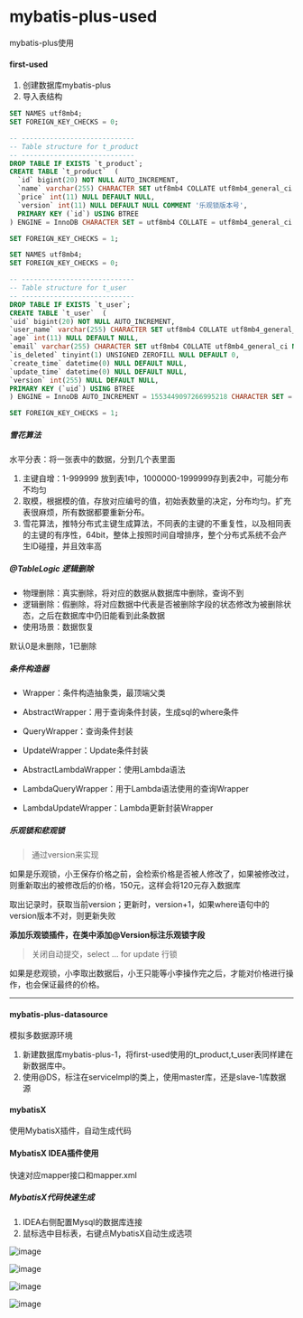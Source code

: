 # mybatis-plus-used
mybatis-plus使用

#### first-used

1. 创建数据库mybatis-plus
2. 导入表结构

```sql
SET NAMES utf8mb4;
SET FOREIGN_KEY_CHECKS = 0;

-- ----------------------------
-- Table structure for t_product
-- ----------------------------
DROP TABLE IF EXISTS `t_product`;
CREATE TABLE `t_product`  (
  `id` bigint(20) NOT NULL AUTO_INCREMENT,
  `name` varchar(255) CHARACTER SET utf8mb4 COLLATE utf8mb4_general_ci NULL DEFAULT NULL,
  `price` int(11) NULL DEFAULT NULL,
  `version` int(11) NULL DEFAULT NULL COMMENT '乐观锁版本号',
  PRIMARY KEY (`id`) USING BTREE
) ENGINE = InnoDB CHARACTER SET = utf8mb4 COLLATE = utf8mb4_general_ci ROW_FORMAT = Dynamic;

SET FOREIGN_KEY_CHECKS = 1;

SET NAMES utf8mb4;
SET FOREIGN_KEY_CHECKS = 0;

-- ----------------------------
-- Table structure for t_user
-- ----------------------------
DROP TABLE IF EXISTS `t_user`;
CREATE TABLE `t_user`  (
`uid` bigint(20) NOT NULL AUTO_INCREMENT,
`user_name` varchar(255) CHARACTER SET utf8mb4 COLLATE utf8mb4_general_ci NULL DEFAULT NULL,
`age` int(11) NULL DEFAULT NULL,
`email` varchar(255) CHARACTER SET utf8mb4 COLLATE utf8mb4_general_ci NULL DEFAULT NULL,
`is_deleted` tinyint(1) UNSIGNED ZEROFILL NULL DEFAULT 0,
`create_time` datetime(0) NULL DEFAULT NULL,
`update_time` datetime(0) NULL DEFAULT NULL,
`version` int(255) NULL DEFAULT NULL,
PRIMARY KEY (`uid`) USING BTREE
) ENGINE = InnoDB AUTO_INCREMENT = 1553449097266995218 CHARACTER SET = utf8mb4 COLLATE = utf8mb4_general_ci ROW_FORMAT = Dynamic;

SET FOREIGN_KEY_CHECKS = 1;
```

##### 雪花算法

水平分表：将一张表中的数据，分到几个表里面

1. 主键自增：1-999999 放到表1中，1000000-1999999存到表2中，可能分布不均匀
2. 取模，根据模的值，存放对应编号的值，初始表数量的决定，分布均匀。扩充表很麻烦，所有数据都要重新分布。
3. 雪花算法，推特分布式主键生成算法，不同表的主键的不重复性，以及相同表的主键的有序性，64bit，整体上按照时间自增排序，整个分布式系统不会产生ID碰撞，并且效率高

##### @TableLogic 逻辑删除

* 物理删除：真实删除，将对应的数据从数据库中删除，查询不到
* 逻辑删除：假删除，将对应数据中代表是否被删除字段的状态修改为被删除状态，之后在数据库中仍旧能看到此条数据
* 使用场景：数据恢复

默认0是未删除，1已删除

##### 条件构造器

* Wrapper：条件构造抽象类，最顶端父类
    
* AbstractWrapper：用于查询条件封装，生成sql的where条件
* QueryWrapper：查询条件封装
* UpdateWrapper：Update条件封装
* AbstractLambdaWrapper：使用Lambda语法
* LambdaQueryWrapper：用于Lambda语法使用的查询Wrapper
* LambdaUpdateWrapper：Lambda更新封装Wrapper

##### 乐观锁和悲观锁

> 通过version来实现

如果是乐观锁，小王保存价格之前，会检索价格是否被人修改了，如果被修改过，则重新取出的被修改后的价格，150元，这样会将120元存入数据库

取出记录时，获取当前version；更新时，version+1，如果where语句中的version版本不对，则更新失败

**添加乐观锁插件，在类中添加@Version标注乐观锁字段**

> 关闭自动提交，select ... for update 行锁

如果是悲观锁，小李取出数据后，小王只能等小李操作完之后，才能对价格进行操作，也会保证最终的价格。

***

#### mybatis-plus-datasource

模拟多数据源环境

1. 新建数据库mybatis-plus-1，将first-used使用的t_product,t_user表同样建在新数据库中。
2. 使用@DS，标注在serviceImpl的类上，使用master库，还是slave-1库数据源

#### mybatisX

使用MybatisX插件，自动生成代码

#### MybatisX IDEA插件使用

快速对应mapper接口和mapper.xml

##### MybatisX代码快速生成

1. IDEA右侧配置Mysql的数据库连接
1. 鼠标选中目标表，右键点MybatisX自动生成选项

![image](https://user-images.githubusercontent.com/97614802/182025600-0f9b930b-0990-4939-ba46-571c22f62b4d.png)

![image](https://user-images.githubusercontent.com/97614802/182025616-25d6e399-b973-42c9-a177-8253c1b5276b.png)

![image](https://user-images.githubusercontent.com/97614802/182025814-33badbec-3275-401c-b700-c0a674c39eb3.png)

![image](https://user-images.githubusercontent.com/97614802/182025843-0ac4c23a-941c-4078-a9b2-e801170c3870.png)




